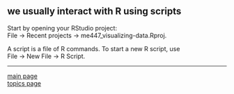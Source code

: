 
we usually interact with R using scripts
----------------------------------------

Start by opening your RStudio project:<br> File → Recent projects → me447\_visualizing-data.Rproj.

A script is a file of R commands. To start a new R script, use<br> File → New File → R Script.

------------------------------------------------------------------------

[main page](../README.md)<br> [topics page](cm001_org-by-topic.md)
